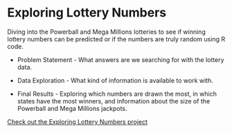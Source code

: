 <link rel="stylesheet" href="/assets/css/main.css">

# Exploring Lottery Numbers

Diving into the Powerball and Mega Millions lotteries to see if winning lottery numbers can be predicted or if the numbers are truly random using R code.

*	Problem Statement - What answers are we searching for with the lottery data.

*	Data Exploration - What kind of information is available to work with.

*	Final Results - Exploring which numbers are drawn the most, in which states have the most winners, and information about the size of the Powerball and Mega Millions jackpots.

[Check out the Exploring Lottery Numbers project](Exploring-Lottery-Numbers/README.md)
